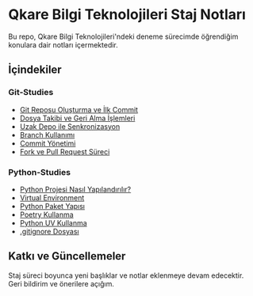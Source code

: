 # Qkare Bilgi Teknolojileri Staj Notları

Bu repo, Qkare Bilgi Teknolojileri'ndeki deneme sürecimde öğrendiğim konulara dair notları içermektedir. 

## İçindekiler

### Git-Studies

- [Git Reposu Oluşturma ve İlk Commit](Git-Studies/git-notes.md#1-git-reposu-oluşturma-ve-ilk-commit)
- [Dosya Takibi ve Geri Alma İşlemleri](Git-Studies/git-notes.md#2-dosya-takibi-ve-geri-alma-işlemleri)
- [Uzak Depo ile Senkronizasyon](Git-Studies/git-notes.md#3-uzak-depo-ile-senkronizasyon)
- [Branch Kullanımı](Git-Studies/git-notes.md#4-branch-kullanımı)
- [Commit Yönetimi](Git-Studies/git-notes.md#5-commit-yönetimi)
- [Fork ve Pull Request Süreci](Git-Studies/git-notes.md#6-fork-ve-pull-request-süreci)

### Python-Studies

- [Python Projesi Nasıl Yapılandırılır?](Python-Studies/configurations.md#1-python-projesi-nasıl-yapılandırılır)
- [Virtual Environment](Python-Studies/configurations.md#2-virtual-environment-venv)
- [Python Paket Yapısı](Python-Studies/configurations.md#3-python-paket-yapısı)
- [Poetry Kullanma](Python-Studies/configurations.md#4-poetry-kullanma)
- [Python UV Kullanma](Python-Studies/configurations.md#5-python-uv-kullanma)
- [.gitignore Dosyası](Python-Studies/configurations.md#6-gitignore-dosyası)

## Katkı ve Güncellemeler

Staj süreci boyunca yeni başlıklar ve notlar eklenmeye devam edecektir. Geri bildirim ve önerilere açığım.
